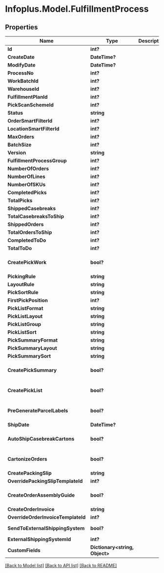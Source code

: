 # Infoplus.Model.FulfillmentProcess
## Properties

Name | Type | Description | Notes
------------ | ------------- | ------------- | -------------
**Id** | **int?** |  | [optional] 
**CreateDate** | **DateTime?** |  | [optional] 
**ModifyDate** | **DateTime?** |  | [optional] 
**ProcessNo** | **int?** |  | [optional] 
**WorkBatchId** | **int?** |  | [optional] 
**WarehouseId** | **int?** |  | 
**FulfillmentPlanId** | **int?** |  | 
**PickScanSchemeId** | **int?** |  | 
**Status** | **string** |  | 
**OrderSmartFilterId** | **int?** |  | [optional] 
**LocationSmartFilterId** | **int?** |  | [optional] 
**MaxOrders** | **int?** |  | [optional] 
**BatchSize** | **int?** |  | [optional] 
**Version** | **string** |  | [optional] 
**FulfillmentProcessGroup** | **int?** |  | [optional] 
**NumberOfOrders** | **int?** |  | [optional] 
**NumberOfLines** | **int?** |  | [optional] 
**NumberOfSKUs** | **int?** |  | [optional] 
**CompletedPicks** | **int?** |  | [optional] 
**TotalPicks** | **int?** |  | [optional] 
**ShippedCasebreaks** | **int?** |  | [optional] 
**TotalCasebreaksToShip** | **int?** |  | [optional] 
**ShippedOrders** | **int?** |  | [optional] 
**TotalOrdersToShip** | **int?** |  | [optional] 
**CompletedToDo** | **int?** |  | [optional] 
**TotalToDo** | **int?** |  | [optional] 
**CreatePickWork** | **bool?** |  | [optional] [default to false]
**PickingRule** | **string** |  | [optional] 
**LayoutRule** | **string** |  | [optional] 
**PickSortRule** | **string** |  | [optional] 
**FirstPickPosition** | **int?** |  | [optional] 
**PickListFormat** | **string** |  | [optional] 
**PickListLayout** | **string** |  | [optional] 
**PickListGroup** | **string** |  | [optional] 
**PickListSort** | **string** |  | [optional] 
**PickSummaryFormat** | **string** |  | [optional] 
**PickSummaryLayout** | **string** |  | [optional] 
**PickSummarySort** | **string** |  | [optional] 
**CreatePickSummary** | **bool?** |  | [optional] [default to false]
**CreatePickList** | **bool?** |  | [optional] [default to false]
**PreGenerateParcelLabels** | **bool?** |  | [optional] [default to false]
**ShipDate** | **DateTime?** |  | [optional] 
**AutoShipCasebreakCartons** | **bool?** |  | [optional] [default to false]
**CartonizeOrders** | **bool?** |  | [optional] [default to false]
**CreatePackingSlip** | **string** |  | 
**OverridePackingSlipTemplateId** | **int?** |  | [optional] 
**CreateOrderAssemblyGuide** | **bool?** |  | [optional] [default to false]
**CreateOrderInvoice** | **string** |  | 
**OverrideOrderInvoiceTemplateId** | **int?** |  | [optional] 
**SendToExternalShippingSystem** | **bool?** |  | [default to false]
**ExternalShippingSystemId** | **int?** |  | [optional] 
**CustomFields** | **Dictionary&lt;string, Object&gt;** |  | [optional] 

[[Back to Model list]](../README.md#documentation-for-models) [[Back to API list]](../README.md#documentation-for-api-endpoints) [[Back to README]](../README.md)

